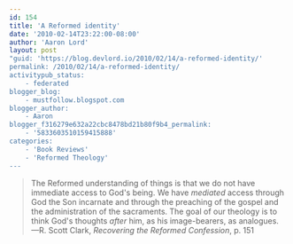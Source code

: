 ```yaml
---
id: 154
title: 'A Reformed identity'
date: '2010-02-14T23:22:00-08:00'
author: 'Aaron Lord'
layout: post
"guid: 'https://blog.devlord.io/2010/02/14/a-reformed-identity/'
permalink: /2010/02/14/a-reformed-identity/
activitypub_status:
    - federated
blogger_blog:
    - mustfollow.blogspot.com
blogger_author:
    - Aaron
blogger_f316279e632a22cbc8478bd21b80f9b4_permalink:
    - '5833603510159415888'
categories:
    - 'Book Reviews'
    - 'Reformed Theology'
---
```


<blockquote>The Reformed understanding of things is that we do not have immediate access to God's being.  We have <i>mediated</i> access through God the Son incarnate and through the preaching of the gospel and the administration of the sacraments.  The goal of our theology is to think God's thoughts <i>after</i> him, as his image-bearers, as analogues.  —R. Scott Clark, <i>Recovering the Reformed Confession</i>, p. 151</blockquote><div class="blogger-post-footer"><img width='1' height='1' src="/blog/a-reformed-identity/"' /></div>
